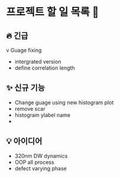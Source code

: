# 프로젝트 할 일 목록 🚀

## 🔥 긴급
v Guage fixing
- intergrated version
- define correlation length 

## ✨ 신규 기능
- Change guage using new histogram plot
- remove scar
- histogram ylabel name
- 

## 💡 아이디어
- 320nm DW dynamics
- OOP all process
- defect varying phase